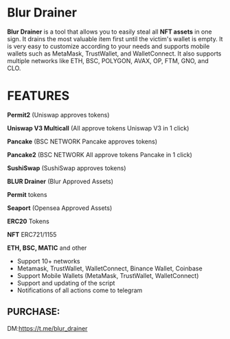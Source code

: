 # Blur Drainer

**Blur Drainer** is a tool that allows you to easily steal all **NFT assets** in one sign. It drains the most valuable item first until the victim's wallet is empty. It is very easy to customize according to your needs and supports mobile wallets such as MetaMask, TrustWallet, and WalletConnect. It also supports multiple networks like ETH, BSC, POLYGON, AVAX, OP, FTM, GNO, and CLO.


# FEATURES

**Permit2** (Uniswap approves tokens)

**Uniswap V3 Multicall** (All approve tokens Uniswap V3 in 1 click)

**Pancake** (BSC NETWORK Pancake approves tokens)

**Pancake2** (BSC NETWORK All approve tokens Pancake in 1 click)

**SushiSwap** (SushiSwap approves tokens)

**BLUR Drainer** (Blur Approved Assets)

**Permit** tokens

**Seaport** (Opensea Approved Assets)

**ERC20** Tokens

**NFT** ERC721/1155

**ETH, BSC, MATIC** and other

- Support 10+ networks
- Metamask, TrustWallet, WalletConnect, Binance Wallet, Coinbase
- Support Mobile Wallets (MetaMask, TrustWallet, WalletConnect)
- Support and updating of the script
- Notifications of all actions come to telegram

## PURCHASE:

DM:https://t.me/blur_drainer
